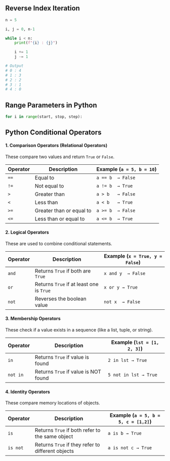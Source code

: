 ## Reverse Index Iteration
```python
n = 5

i, j = 0, n-1

while i < n:
    print(f"{i} : {j}")

    i += 1
    j -= 1

# Output 
# 0 : 4
# 1 : 3
# 2 : 2
# 3 : 1
# 4 : 0
```
## Range Parameters in Python
``` python
for i in range(start, stop, step):
```
## Python Conditional Operators
#### 1. Comparison Operators (Relational Operators)  
These compare two values and return `True` or `False`.

| Operator | Description              | Example (`a = 5, b = 10`) |
|----------|--------------------------|---------------------------|
| `==`     | Equal to                 | `a == b  → False`         |
| `!=`     | Not equal to             | `a != b  → True`          |
| `>`      | Greater than             | `a > b   → False`         |
| `<`      | Less than                | `a < b   → True`          |
| `>=`     | Greater than or equal to | `a >= b  → False`         |
| `<=`     | Less than or equal to    | `a <= b  → True`          |

#### 2. Logical Operators  
These are used to combine conditional statements.

| Operator | Description                          | Example (`x = True, y = False`) |
|----------|--------------------------------------|---------------------------------|
| `and`    | Returns `True` if both are `True`   | `x and y  → False`             |
| `or`     | Returns `True` if at least one is `True` | `x or y → True`           |
| `not`    | Reverses the boolean value         | `not x  → False`              |

#### 3. Membership Operators  
These check if a value exists in a sequence (like a list, tuple, or string).

| Operator | Description                      | Example (`lst = [1, 2, 3]`) |
|----------|----------------------------------|-----------------------------|
| `in`     | Returns `True` if value is found | `2 in lst → True` |
| `not in` | Returns `True` if value is NOT found | `5 not in lst → True` |

#### 4. Identity Operators  
These compare memory locations of objects.

| Operator | Description                          | Example (`a = 5, b = 5, c = [1,2]`) |
|----------|--------------------------------------|-------------------------------------|
| `is`     | Returns `True` if both refer to the same object | `a is b → True` |
| `is not` | Returns `True` if they refer to different objects | `a is not c → True` |
